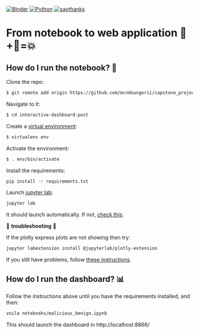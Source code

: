 [![Binder](https://mybinder.org/badge_logo.svg)](https://mybinder.org/v2/gh/duarteocarmo/interactive-dashboard-post/master?urlpath=%2Fvoila%2Frender%2Fnotebooks%2FDashboard.ipynb)  [![Python](https://img.shields.io/badge/python-v3.9-blue)](https://www.python.org/)  [![saythanks](https://img.shields.io/badge/say-thanks-ff69b4.svg)](https://duarteocarmo.com)

# From notebook to web application 📔​+🔮=💥 

## How do I run the notebook? :notebook_with_decorative_cover:

Clone the repo:

```bash
$ git remote add origin https://github.com/mcndoungerii/capstone_project_ml.git
```

Navigate to it:

```bash
$ cd interactive-dashboard-post
```

Create a [virtual environment](https://virtualenv.pypa.io/en/latest/):

```bash
$ virtualenv env
```

Activate the environment:

```bash
$ . env/bin/activate
```

Install the requirements:

```bash
pip install -r requirements.txt 
```

Launch [jupyter lab](https://jupyterlab.readthedocs.io/en/stable/):

```bash
jupyter lab
```

It should launch automatically. If not, [check this](https://jupyterlab.readthedocs.io/en/stable/getting_started/starting.html).

🚨 **troubleshooting** 🚨

If the plotly express plots are not showing then try:

```bash
jupyter labextension install @jupyterlab/plotly-extension
```

If you still have problems, follow [these instructions](https://plot.ly/python/getting-started/#jupyterlab-support-python-35).



## How do I run the dashboard? :bar_chart:

Follow the instructions above until you have the requirements installed, and then: 

```bash
voila notebooks/malicious_benign.ipynb
```

This should launch the dashboard in http://localhost:8866/
